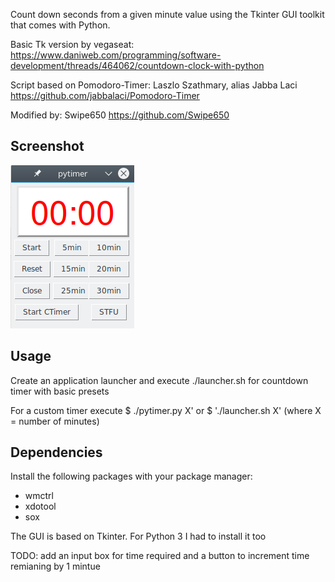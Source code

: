 Count down seconds from a given minute value
using the Tkinter GUI toolkit that comes with Python.

Basic Tk version by vegaseat:
https://www.daniweb.com/programming/software-development/threads/464062/countdown-clock-with-python

Script based on Pomodoro-Timer:
Laszlo Szathmary, alias Jabba Laci https://github.com/jabbalaci/Pomodoro-Timer

Modified by: Swipe650 https://github.com/Swipe650

Screenshot
---------

![pytimer](screenshot.png)

Usage
-----

Create an application launcher and execute ./launcher.sh for countdown timer with basic presets

For a custom timer execute $ ./pytimer.py X' or $ './launcher.sh X' (where X = number of minutes)

Dependencies
------------

Install the following packages with your package manager:
* wmctrl
* xdotool
* sox

The GUI is based on Tkinter. For Python 3 I had to install it too


TODO: add an input box for time required and a button to increment time remianing by 1 mintue 

